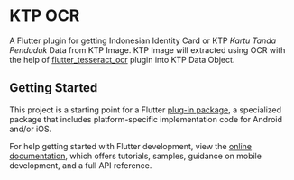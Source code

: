 # KTP OCR

A Flutter plugin for getting Indonesian Identity Card or KTP *Kartu Tanda Penduduk* Data from KTP Image. 
KTP Image will extracted using OCR with the help of [flutter_tesseract_ocr](https://pub.dev/packages/flutter_tesseract_ocr) plugin into KTP Data Object.

## Getting Started

This project is a starting point for a Flutter
[plug-in package](https://flutter.dev/developing-packages/),
a specialized package that includes platform-specific implementation code for
Android and/or iOS.

For help getting started with Flutter development, view the
[online documentation](https://flutter.dev/docs), which offers tutorials,
samples, guidance on mobile development, and a full API reference.

